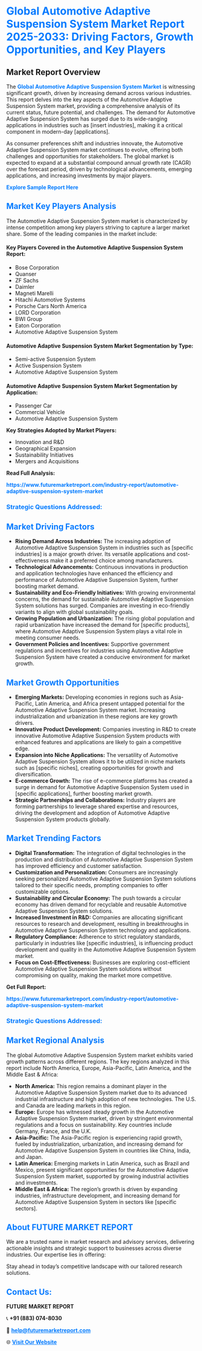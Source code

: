 <h1 style="color: #007BFF;">Global Automotive Adaptive Suspension System Market Report 2025-2033: Driving Factors, Growth Opportunities, and Key Players</h1>

<section id="overview">
<h2>Market Report Overview</h2>
<p>The <a href="https://www.futuremarketreport.com/industry-report/automotive-adaptive-suspension-system-market" style="color: #007BFF; text-decoration: none;"><strong>Global Automotive Adaptive Suspension System Market</strong></a> is witnessing significant growth, driven by increasing demand across various industries. This report delves into the key aspects of the Automotive Adaptive Suspension System market, providing a comprehensive analysis of its current status, future potential, and challenges. The demand for Automotive Adaptive Suspension System has surged due to its wide-ranging applications in industries such as [insert industries], making it a critical component in modern-day [applications].</p>
<p>As consumer preferences shift and industries innovate, the Automotive Adaptive Suspension System market continues to evolve, offering both challenges and opportunities for stakeholders. The global market is expected to expand at a substantial compound annual growth rate (CAGR) over the forecast period, driven by technological advancements, emerging applications, and increasing investments by major players.</p>
</section>

<section id="overview">
<p><a href="https://www.futuremarketreport.com/request-sample/reportId=100479" style="color: #007BFF; text-decoration: none;"><strong>Explore Sample Report Here</strong></a></p>
</section>

<section id="key-players">
<h2 style="color: #007BFF;">Market Key Players Analysis</h2>
<p>The Automotive Adaptive Suspension System market is characterized by intense competition among key players striving to capture a larger market share. Some of the leading companies in the market include:</p>
<h4>Key Players Covered in the Automotive Adaptive Suspension System Report:</h4>
<ul><li>Bose Corporation</li><li>Quanser</li><li>ZF Sachs</li><li>Daimler</li><li>Magneti Marelli</li><li>Hitachi Automotive Systems</li><li>Porsche Cars North America</li><li>LORD Corporation</li><li>BWI Group</li><li>Eaton Corporation</li><li>Automotive Adaptive Suspension System</li></ul>
<h4>Automotive Adaptive Suspension System Market Segmentation by Type:</h4>
<ul><li>Semi-active Suspension System</li><li>Active Suspension System</li><li>Automotive Adaptive Suspension System</li></ul>

<h4>Automotive Adaptive Suspension System Market Segmentation by Application:</h4>
<ul><li>Passenger Car</li><li>Commercial Vehicle</li><li>Automotive Adaptive Suspension System</li></ul>
<p><strong>Key Strategies Adopted by Market Players:</strong></p>
<ul>
<li>Innovation and R&D</li>
<li>Geographical Expansion</li>
<li>Sustainability Initiatives</li>
<li>Mergers and Acquisitions</li>
</ul>
</section>

<section>
<p><strong>Read Full Analysis: </strong></p><a href="https://www.futuremarketreport.com/industry-report/automotive-adaptive-suspension-system-market" style="color: #007BFF; text-decoration: none;"><strong>https://www.futuremarketreport.com/industry-report/automotive-adaptive-suspension-system-market</strong></a>
<h3 style="color: #007BFF;">Strategic Questions Addressed:</h3>
</section>

<section id="driving-factors">
<h2 style="color: #007BFF;">Market Driving Factors</h2>
<ul>
<li><strong>Rising Demand Across Industries:</strong> The increasing adoption of Automotive Adaptive Suspension System in industries such as [specific industries] is a major growth driver. Its versatile applications and cost-effectiveness make it a preferred choice among manufacturers.</li>
<li><strong>Technological Advancements:</strong> Continuous innovations in production and application technologies have enhanced the efficiency and performance of Automotive Adaptive Suspension System, further boosting market demand.</li>
<li><strong>Sustainability and Eco-Friendly Initiatives:</strong> With growing environmental concerns, the demand for sustainable Automotive Adaptive Suspension System solutions has surged. Companies are investing in eco-friendly variants to align with global sustainability goals.</li>
<li><strong>Growing Population and Urbanization:</strong> The rising global population and rapid urbanization have increased the demand for [specific products], where Automotive Adaptive Suspension System plays a vital role in meeting consumer needs.</li>
<li><strong>Government Policies and Incentives:</strong> Supportive government regulations and incentives for industries using Automotive Adaptive Suspension System have created a conducive environment for market growth.</li>
</ul>
</section>

<section id="growth-opportunities">
<h2 style="color: #007BFF;">Market Growth Opportunities</h2>
<ul>
<li><strong>Emerging Markets:</strong> Developing economies in regions such as Asia-Pacific, Latin America, and Africa present untapped potential for the Automotive Adaptive Suspension System market. Increasing industrialization and urbanization in these regions are key growth drivers.</li>
<li><strong>Innovative Product Development:</strong> Companies investing in R&D to create innovative Automotive Adaptive Suspension System products with enhanced features and applications are likely to gain a competitive edge.</li>
<li><strong>Expansion into Niche Applications:</strong> The versatility of Automotive Adaptive Suspension System allows it to be utilized in niche markets such as [specific niches], creating opportunities for growth and diversification.</li>
<li><strong>E-commerce Growth:</strong> The rise of e-commerce platforms has created a surge in demand for Automotive Adaptive Suspension System used in [specific applications], further boosting market growth.</li>
<li><strong>Strategic Partnerships and Collaborations:</strong> Industry players are forming partnerships to leverage shared expertise and resources, driving the development and adoption of Automotive Adaptive Suspension System products globally.</li>
</ul>
</section>

<section id="trending-factors">
<h2 style="color: #007BFF;">Market Trending Factors</h2>
<ul>
<li><strong>Digital Transformation:</strong> The integration of digital technologies in the production and distribution of Automotive Adaptive Suspension System has improved efficiency and customer satisfaction.</li>
<li><strong>Customization and Personalization:</strong> Consumers are increasingly seeking personalized Automotive Adaptive Suspension System solutions tailored to their specific needs, prompting companies to offer customizable options.</li>
<li><strong>Sustainability and Circular Economy:</strong> The push towards a circular economy has driven demand for recyclable and reusable Automotive Adaptive Suspension System solutions.</li>
<li><strong>Increased Investment in R&D:</strong> Companies are allocating significant resources to research and development, resulting in breakthroughs in Automotive Adaptive Suspension System technology and applications.</li>
<li><strong>Regulatory Compliance:</strong> Adherence to strict regulatory standards, particularly in industries like [specific industries], is influencing product development and quality in the Automotive Adaptive Suspension System market.</li>
<li><strong>Focus on Cost-Effectiveness:</strong> Businesses are exploring cost-efficient Automotive Adaptive Suspension System solutions without compromising on quality, making the market more competitive.</li>
</ul>
</section>

<section>
<p><strong>Get Full Report: </strong></p><a href="https://www.futuremarketreport.com/industry-report/automotive-adaptive-suspension-system-market" style="color: #007BFF; text-decoration: none;"><strong>https://www.futuremarketreport.com/industry-report/automotive-adaptive-suspension-system-market</strong></a>
<h3 style="color: #007BFF;">Strategic Questions Addressed:</h3>
</section>


<section id="regional-analysis">
<h2 style="color: #007BFF;">Market Regional Analysis</h2>
<p>The global Automotive Adaptive Suspension System market exhibits varied growth patterns across different regions. The key regions analyzed in this report include North America, Europe, Asia-Pacific, Latin America, and the Middle East & Africa:</p>
<ul>
<li><strong>North America:</strong> This region remains a dominant player in the Automotive Adaptive Suspension System market due to its advanced industrial infrastructure and high adoption of new technologies. The U.S. and Canada are leading markets in this region.</li>
<li><strong>Europe:</strong> Europe has witnessed steady growth in the Automotive Adaptive Suspension System market, driven by stringent environmental regulations and a focus on sustainability. Key countries include Germany, France, and the U.K.</li>
<li><strong>Asia-Pacific:</strong> The Asia-Pacific region is experiencing rapid growth, fueled by industrialization, urbanization, and increasing demand for Automotive Adaptive Suspension System in countries like China, India, and Japan.</li>
<li><strong>Latin America:</strong> Emerging markets in Latin America, such as Brazil and Mexico, present significant opportunities for the Automotive Adaptive Suspension System market, supported by growing industrial activities and investments.</li>
<li><strong>Middle East & Africa:</strong> The region’s growth is driven by expanding industries, infrastructure development, and increasing demand for Automotive Adaptive Suspension System in sectors like [specific sectors].</li>
</ul>
</section>

<footer>
<h2 style="color: #007BFF;">About FUTURE MARKET REPORT</h2>
<p>We are a trusted name in market research and advisory services, delivering actionable insights and strategic support to businesses across diverse industries. Our expertise lies in offering:</p>

<p>Stay ahead in today’s competitive landscape with our tailored research solutions.</p>

<h2 style="color: #007BFF;">Contact Us:</h2>
<p><strong>FUTURE MARKET REPORT</strong></p>
<p>📞 <strong>+91 (883) 074-8030</strong></p>
<p>📧 <strong><a href="mailto:help@futuremarketreport.com" style="color: #007BFF;">help@futuremarketreport.com</a></strong></p>
<p>🌐 <strong><a href="https://www.futuremarketreport.com/" style="color: #007BFF;">Visit Our Website</a></strong></p>
</footer>